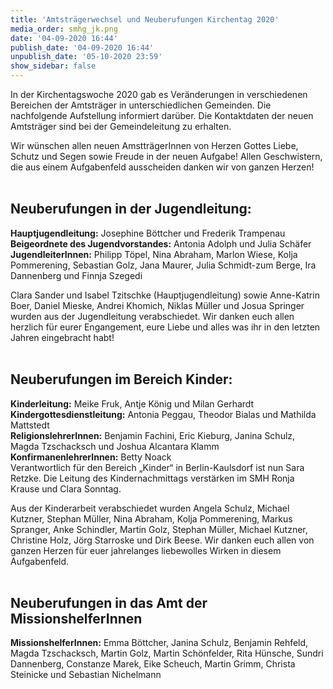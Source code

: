 ```yaml
---
title: 'Amtsträgerwechsel und Neuberufungen Kirchentag 2020'
media_order: smhg_jk.png
date: '04-09-2020 16:44'
publish_date: '04-09-2020 16:44'
unpublish_date: '05-10-2020 23:59'
show_sidebar: false
---
```


In der Kirchentagswoche 2020 gab es Veränderungen in verschiedenen Bereichen der Amtsträger in unterschiedlichen Gemeinden. Die nachfolgende Aufstellung informiert darüber.
Die Kontaktdaten der neuen Amtsträger sind bei der Gemeindeleitung zu erhalten.

Wir wünschen allen neuen AmstträgerInnen von Herzen Gottes Liebe, Schutz und Segen sowie Freude in der neuen Aufgabe! Allen Geschwistern, die aus einem Aufgabenfeld ausscheiden danken wir von ganzen Herzen!
<br><br>

## Neuberufungen in der Jugendleitung:
**Hauptjugendleitung:** Josephine Böttcher und Frederik Trampenau<br>
**Beigeordnete des Jugendvorstandes:** Antonia Adolph und Julia Schäfer<br>
**JugendleiterInnen:** Philipp Töpel, Nina Abraham, Marlon Wiese, Kolja Pommerening, Sebastian Golz, Jana Maurer, Julia Schmidt-zum Berge, Ira Dannenberg und Finnja Szegedi
 
Clara Sander und Isabel Tzitschke (Hauptjugendleitung) sowie Anne-Katrin Boer, Daniel Mieske, Andrei Khomich, Niklas Müller und Josua Springer wurden aus der Jugendleitung verabschiedet. Wir danken euch allen herzlich für eurer Engangement, eure Liebe und alles was ihr in den letzten Jahren eingebracht habt!
<br><br>

## Neuberufungen im Bereich Kinder:
**Kinderleitung:** Meike Fruk, Antje König und Milan Gerhardt<br>
**Kindergottesdienstleitung:** Antonia Peggau, Theodor Bialas und Mathilda Mattstedt<br>
**ReligionslehrerInnen:** Benjamin Fachini, Eric Kieburg, Janina Schulz, Magda Tzschacksch und Joshua Alcantara Klamm<br>
**KonfirmanenlehrerInnen:** Betty Noack<br>
Verantwortlich für den Bereich „Kinder“ in Berlin-Kaulsdorf ist nun Sara Retzke.
Die Leitung des Kindernachmittags verstärken im SMH Ronja Krause und Clara Sonntag.

Aus der Kinderarbeit verabschiedet wurden Angela Schulz, Michael Kutzner, Stephan Müller, Nina Abraham, Kolja Pommerening, Markus Spranger, Anke Schindler, Martin Golz, Stephan Müller, Michael Kutzner, Christine Holz, Jörg Starroske und Dirk Beese. Wir danken euch allen von ganzen Herzen für euer jahrelanges liebewolles Wirken in diesem Aufgabenfeld.
<br><br>

## Neuberufungen in das Amt der MissionshelferInnen
**MissionshelferInnen:** Emma Böttcher, Janina Schulz, Benjamin Rehfeld, Magda Tzschacksch, Martin Golz, Martin Schönfelder, Rita Hünsche, Sundri Dannenberg, Constanze Marek, Eike Scheuch, Martin Grimm, Christa Steinicke und Sebastian Nichelmann